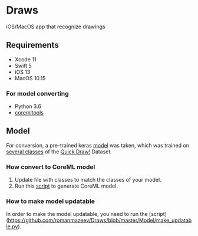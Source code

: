 # Draws
iOS/MacOS app that recognize drawings

## Requirements
- Xcode 11
- Swift 5
- iOS 13
- MacOS 10.15

### For model converting
- Python 3.6
- [coremltools](https://github.com/apple/coremltools)

## Model
For conversion, a pre-trained keras [model](https://github.com/akshaybahadur21/QuickDraw) was taken, which was trained on [several classes](https://github.com/romanmazeev/Draws/blob/master/Model/classes.txt) of the [Quick Draw!](https://quickdraw.withgoogle.com/data) Dataset.

### How convert to CoreML model
1. Update file with classes to match the classes of your model.
2. Run this [script](https://github.com/romanmazeev/Draws/blob/master/Model/create_model.py) to generate CoreML model.

### How to make model updatable
In order to make the model updatable, you need to run the [script] (https://github.com/romanmazeev/Draws/blob/master/Model/make_updatable.py).
 
